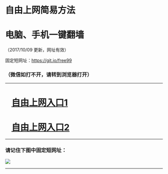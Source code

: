 ﻿# 自由上网简易方法

# 电脑、手机一键翻墙

（2017/10/09 更新，网址有效）

固定短网址：https://git.io/free99

### （微信如打不开，请转到浏览器打开）


***





# &nbsp;&nbsp; <a href="http://ft262017330.fwq-tz-1001.info/fwqtz01.html?t=100900116294 " target="_blank">自由上网入口1</a>
# &nbsp;&nbsp; <a href="http://ft98116694.fwq-tz-1002.info/fwqtz02.html?t=100900114660 " target="_blank">自由上网入口2</a>
***

### 请记住下图中固定短网址：

<img src="https://s3-us-west-2.amazonaws.com/fwq-1001/yjfq-20170905okok.png" /> 


***

